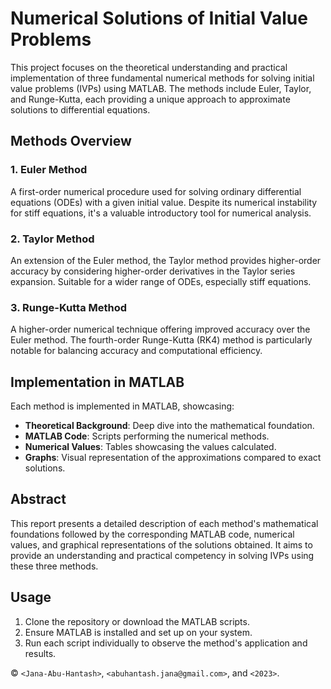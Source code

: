 # Numerical Solutions of Initial Value Problems

This project focuses on the theoretical understanding and practical implementation of three fundamental numerical methods for solving initial value problems (IVPs) using MATLAB. The methods include Euler, Taylor, and Runge-Kutta, each providing a unique approach to approximate solutions to differential equations.

## Methods Overview

### 1. Euler Method
A first-order numerical procedure used for solving ordinary differential equations (ODEs) with a given initial value. Despite its numerical instability for stiff equations, it's a valuable introductory tool for numerical analysis.

### 2. Taylor Method
An extension of the Euler method, the Taylor method provides higher-order accuracy by considering higher-order derivatives in the Taylor series expansion. Suitable for a wider range of ODEs, especially stiff equations.

### 3. Runge-Kutta Method
A higher-order numerical technique offering improved accuracy over the Euler method. The fourth-order Runge-Kutta (RK4) method is particularly notable for balancing accuracy and computational efficiency.

## Implementation in MATLAB

Each method is implemented in MATLAB, showcasing:
- **Theoretical Background**: Deep dive into the mathematical foundation.
- **MATLAB Code**: Scripts performing the numerical methods.
- **Numerical Values**: Tables showcasing the values calculated.
- **Graphs**: Visual representation of the approximations compared to exact solutions.

## Abstract

This report presents a detailed description of each method's mathematical foundations followed by the corresponding MATLAB code, numerical values, and graphical representations of the solutions obtained. It aims to provide an understanding and practical competency in solving IVPs using these three methods.

## Usage

1. Clone the repository or download the MATLAB scripts.
2. Ensure MATLAB is installed and set up on your system.
3. Run each script individually to observe the method's application and results.

© `<Jana-Abu-Hantash>`, `<abuhantash.jana@gmail.com>`, and `<2023>`.
